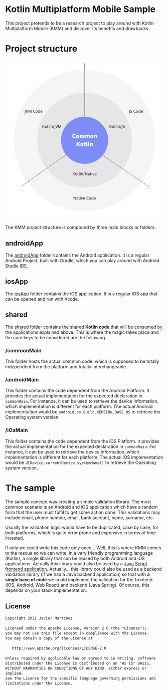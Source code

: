 # Kotlin Multiplatform Mobile Sample

This project pretends to be a research project to play around with Kotlin Multiplatform Mobile (KMM) and discover its benefits and drawbacks 


# Project structure

![Kotlin Multiplatform](.art/kotlin-multiplatform.png)

The KMM project structure is compound by three main blocks or folders.

## androidApp

The [androidApp](https://github.com/JaviSFH/KMM-sample/tree/master/androidApp) folder contains the Android application. It is a regular Android Project, built with Gradle, which you can play around with Android Studio IDE.

## iosApp

The [iosApp](https://github.com/JaviSFH/KMM-sample/tree/master/iosApp) folder contains the iOS application. It is a regular iOS app that can be opened and run with Xcode.

## shared

The [shared](https://github.com/JaviSFH/KMM-sample/tree/master/shared) folder contains the shared **Kotlin code** that will be consumed by the applications explained above. This is where the magic takes place and the core keys to be considered are the following.

### /commonMain

This folder hosts the actual common code, which is supposed to be totally independent from the platform and totally interchangeable. 

### /androidMain

This folder contains the code dependent from the Android Platform. It provides the actual implementation for the expected declaration in `commonMain`. For instance, it can be used to retrieve the device information, which implementation is different for each platform. The actual Android implementation would be `android.os.Build.VERSION.BASE_OS` to retrieve the Operating system version.

### /iOsMain

This folder contains the code dependent from the iOS Platform. It provides the actual implementation for the expected declaration in `commonMain`. For instance, it can be used to retrieve the device information, which implementation is different for each platform.  The actual iOS implementation would be `UIDevice.currentDevice.systemName()` to retrieve the Operating system version.

# The sample

The sample concept was creating a simple validation library. The most common scenario is an Android and iOS application which have a random form that the user must fulfil to get some action done.  This validations may include email, phone number, email, bank account, name, surname, etc. 

Usually the validation logic would have to be duplicated, case by case, for both platforms, which is quite error prone and expensive in terms of time invested.

If only we could write this code only once... Well, this is where KMM comes to the rescue so we can write, in a very friendly programming language (Kotlin), a single library that can be reused by both Android and iOS applications. Actually this library could also be used by a [Java Script frontend application](https://kotlinlang.org/docs/js-get-started.html). Actually... this library could also be used as a backend validation library (if we had a Java backend application) so that with **a single base of code** we could implement the validation for the frontend (iOS, Android,  Web React) and backend (Java Spring). Of course, this depends on your stack implementation.

## License

    Copyright 2021 Javier Martínez

    Licensed under the Apache License, Version 2.0 (the "License");
    you may not use this file except in compliance with the License.
    You may obtain a copy of the License at

       http://www.apache.org/licenses/LICENSE-2.0

    Unless required by applicable law or agreed to in writing, software
    distributed under the License is distributed on an "AS IS" BASIS,
    WITHOUT WARRANTIES OR CONDITIONS OF ANY KIND, either express or implied.
    See the License for the specific language governing permissions and
    limitations under the License.